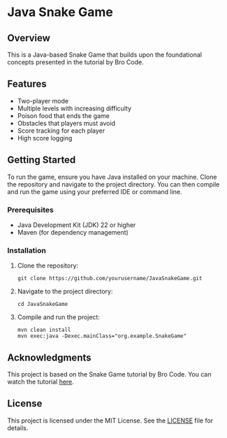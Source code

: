 # Java Snake Game

## Overview
This is a Java-based Snake Game that builds upon the foundational concepts presented in the tutorial by Bro Code.

## Features
- Two-player mode
- Multiple levels with increasing difficulty
- Poison food that ends the game
- Obstacles that players must avoid
- Score tracking for each player
- High score logging

## Getting Started
To run the game, ensure you have Java installed on your machine. Clone the repository and navigate to the project directory. You can then compile and run the game using your preferred IDE or command line.

### Prerequisites
- Java Development Kit (JDK) 22 or higher
- Maven (for dependency management)

### Installation
1. Clone the repository:
   ```
   git clone https://github.com/yourusername/JavaSnakeGame.git
   ```
2. Navigate to the project directory:
   ```
   cd JavaSnakeGame
   ```
3. Compile and run the project:
   ```
   mvn clean install
   mvn exec:java -Dexec.mainClass="org.example.SnakeGame"
   ```

## Acknowledgments
This project is based on the Snake Game tutorial by Bro Code. You can watch the tutorial [here](https://www.youtube.com/watch?v=bI6e6qjJ8JQ&ab_channel=BroCode).

## License
This project is licensed under the MIT License. See the [LICENSE](LICENSE) file for details.
